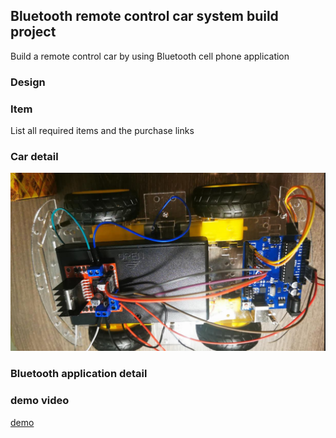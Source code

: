 ## Bluetooth remote control car system build project

Build a remote control car by using Bluetooth cell phone application

### Design


### Item

List all required items and the purchase links


### Car detail

![cat](doc/car.png)


### Bluetooth application detail




### demo video

[demo](https://github.com/Fsken/RC_car/demo/demo.mp4)
